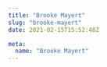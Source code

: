 ```yaml
---
title: "Brooke Mayert"
slug: "brooke-mayert"
date: 2021-02-15T15:52:48Z

meta:
  name: "Brooke Mayert"
---
```


